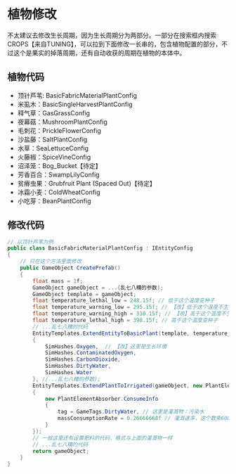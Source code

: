 # 植物修改

不太建议去修改生长周期，因为生长周期分为两部分。一部分在搜索框内搜索CROPS【来自TUNING】，可以拉到下面修改一长串的，包含植物配置的部分，不过这个是果实的掉落周期，还有自动收获的周期在植物的本体中。

## 植物代码

* 顶针芦苇: BasicFabricMaterialPlantConfig
* 米虱木：BasicSingleHarvestPlantConfig
* 释气草：GasGrassConfig
* 夜幕菇：MushroomPlantConfig
* 毛刺花：PrickleFlowerConfig
* 沙盐藤：SaltPlantConfig
* 水草：SeaLettuceConfig
* 火藤椒：SpiceVineConfig
* 沼泽笼：Bog_Bucket【待定】
* 芳香百合：SwampLilyConfig
* 贫瘠虫果：Grubfruit Plant (Spaced Out)【待定】
* 冰霜小麦：ColdWheatConfig
* 小吃芽：BeanPlantConfig

## 修改代码

```c#
// 以顶针芦苇为例
public class BasicFabricMaterialPlantConfig : IEntityConfig
{
	// 只在这个方法里面修改
	public GameObject CreatePrefab()
	{
		float mass = 1f;
		GameObject gameObject = ...(乱七八糟的参数);
		GameObject template = gameObject;
		float temperature_lethal_low = 248.15f; // 低于这个温度变种子
		float temperature_warning_low = 295.15f; // 【改】低于这个温度不生长
		float temperature_warning_high = 310.15f; // 【改】高于这个温度不生长
		float temperature_lethal_high = 398.15f; // 高于这个温度变种子
		// ...乱七八糟的代码
		EntityTemplates.ExtendEntityToBasicPlant(template, temperature_lethal_low, temperature_warning_low, temperature_warning_high, temperature_lethal_high, new SimHashes[]
		{
			SimHashes.Oxygen,  // 【改】这里是生长环境
			SimHashes.ContaminatedOxygen,
			SimHashes.CarbonDioxide,
			SimHashes.DirtyWater,
			SimHashes.Water
		}, //...乱七八糟的参数);
		EntityTemplates.ExtendPlantToIrrigated(gameObject, new PlantElementAbsorber.ConsumeInfo[]
		{
			new PlantElementAbsorber.ConsumeInfo
			{
				tag = GameTags.DirtyWater, // 这里是灌溉物：污染水
				massConsumptionRate = 0.26666668f // 灌溉速率，这个数乘600即为每周期需要160千克
			}
		});
        // 一般这里还有设置肥料的代码，格式与上面的灌溉物一样
		// ...乱七八糟的代码
		return gameObject;
	}
}

```


